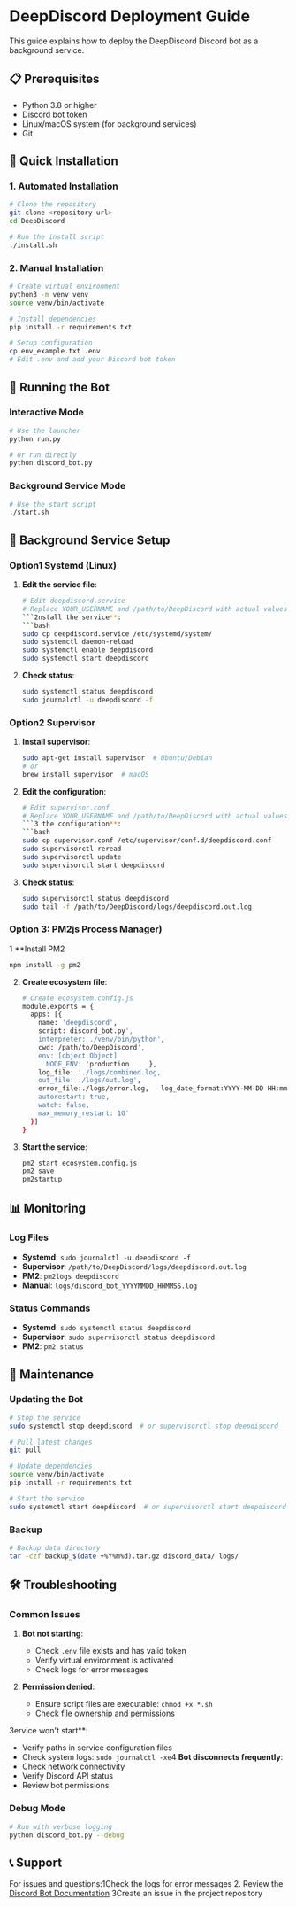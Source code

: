 # DeepDiscord Deployment Guide

This guide explains how to deploy the DeepDiscord Discord bot as a background service.

## 📋 Prerequisites

- Python 3.8 or higher
- Discord bot token
- Linux/macOS system (for background services)
- Git

## 🚀 Quick Installation

### 1. Automated Installation
```bash
# Clone the repository
git clone <repository-url>
cd DeepDiscord

# Run the install script
./install.sh
```

### 2. Manual Installation
```bash
# Create virtual environment
python3 -m venv venv
source venv/bin/activate

# Install dependencies
pip install -r requirements.txt

# Setup configuration
cp env_example.txt .env
# Edit .env and add your Discord bot token
```

## 🎯 Running the Bot

### Interactive Mode
```bash
# Use the launcher
python run.py

# Or run directly
python discord_bot.py
```

### Background Service Mode
```bash
# Use the start script
./start.sh
```

## 🔧 Background Service Setup

### Option1 Systemd (Linux)

1. **Edit the service file**:
   ```bash
   # Edit deepdiscord.service
   # Replace YOUR_USERNAME and /path/to/DeepDiscord with actual values
   ```2nstall the service**:
   ```bash
   sudo cp deepdiscord.service /etc/systemd/system/
   sudo systemctl daemon-reload
   sudo systemctl enable deepdiscord
   sudo systemctl start deepdiscord
   ```
3. **Check status**:
   ```bash
   sudo systemctl status deepdiscord
   sudo journalctl -u deepdiscord -f
   ```

### Option2 Supervisor

1. **Install supervisor**:
   ```bash
   sudo apt-get install supervisor  # Ubuntu/Debian
   # or
   brew install supervisor  # macOS
   ```

2. **Edit the configuration**:
   ```bash
   # Edit supervisor.conf
   # Replace YOUR_USERNAME and /path/to/DeepDiscord with actual values
   ```3 the configuration**:
   ```bash
   sudo cp supervisor.conf /etc/supervisor/conf.d/deepdiscord.conf
   sudo supervisorctl reread
   sudo supervisorctl update
   sudo supervisorctl start deepdiscord
   ```
4. **Check status**:
   ```bash
   sudo supervisorctl status deepdiscord
   sudo tail -f /path/to/DeepDiscord/logs/deepdiscord.out.log
   ```

### Option 3: PM2js Process Manager)

1 **Install PM2
   ```bash
   npm install -g pm2
   ```

2. **Create ecosystem file**:
   ```bash
   # Create ecosystem.config.js
   module.exports = {
     apps: [{
       name: 'deepdiscord',
       script: discord_bot.py',
       interpreter: ./venv/bin/python',
       cwd: /path/to/DeepDiscord',
       env: [object Object]
         NODE_ENV: 'production     },
       log_file: './logs/combined.log,
       out_file: ./logs/out.log',
       error_file:./logs/error.log,   log_date_format:YYYY-MM-DD HH:mm:ss Z',
       autorestart: true,
       watch: false,
       max_memory_restart: 1G'
     }]
   }
   ```

3. **Start the service**:
   ```bash
   pm2 start ecosystem.config.js
   pm2 save
   pm2startup
   ```

## 📊 Monitoring

### Log Files
- **Systemd**: `sudo journalctl -u deepdiscord -f`
- **Supervisor**: `/path/to/DeepDiscord/logs/deepdiscord.out.log`
- **PM2**: `pm2logs deepdiscord`
- **Manual**: `logs/discord_bot_YYYYMMDD_HHMMSS.log`

### Status Commands
- **Systemd**: `sudo systemctl status deepdiscord`
- **Supervisor**: `sudo supervisorctl status deepdiscord`
- **PM2**: `pm2 status`

## 🔄 Maintenance

### Updating the Bot
```bash
# Stop the service
sudo systemctl stop deepdiscord  # or supervisorctl stop deepdiscord

# Pull latest changes
git pull

# Update dependencies
source venv/bin/activate
pip install -r requirements.txt

# Start the service
sudo systemctl start deepdiscord  # or supervisorctl start deepdiscord
```

### Backup
```bash
# Backup data directory
tar -czf backup_$(date +%Y%m%d).tar.gz discord_data/ logs/
```

## 🛠️ Troubleshooting

### Common Issues

1. **Bot not starting**:
   - Check `.env` file exists and has valid token
   - Verify virtual environment is activated
   - Check logs for error messages

2. **Permission denied**:
   - Ensure script files are executable: `chmod +x *.sh`
   - Check file ownership and permissions

3ervice won't start**:
   - Verify paths in service configuration files
   - Check system logs: `sudo journalctl -xe`4 **Bot disconnects frequently**:
   - Check network connectivity
   - Verify Discord API status
   - Review bot permissions

### Debug Mode
```bash
# Run with verbose logging
python discord_bot.py --debug
```

## 📞 Support

For issues and questions:1Check the logs for error messages
2. Review the [Discord Bot Documentation](README_DISCORD.md)
3Create an issue in the project repository 